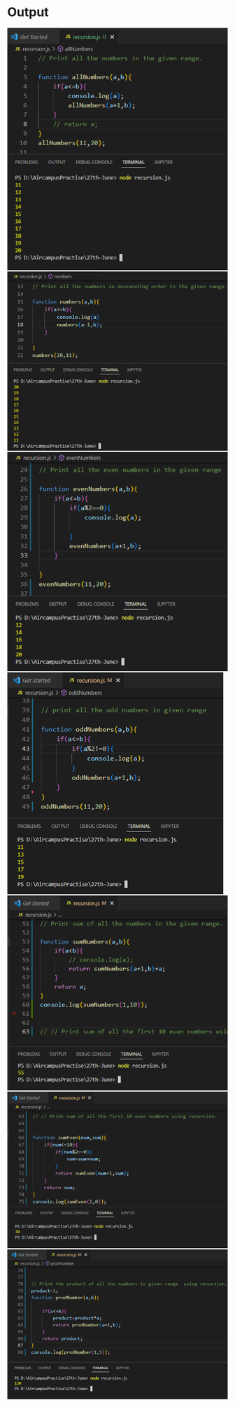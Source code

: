 <h1>Output </h1>
<img src= "one.png" alt="output">
<img src= "two.png" alt="output">
<img src= "three.png" alt="output">
<img src= "four.png" alt="output">
<img src= "five.png" alt="output">
<img src= "six.png" alt="output">
<img src= "seven.png" alt="output">
